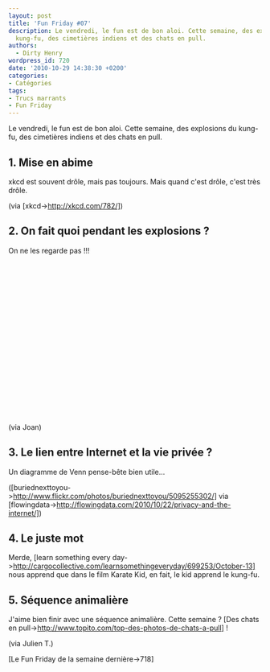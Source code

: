 ```yaml
---
layout: post
title: 'Fun Friday #07'
description: Le vendredi, le fun est de bon aloi. Cette semaine, des explosions du
  kung-fu, des cimetières indiens et des chats en pull.
authors:
  - Dirty Henry
wordpress_id: 720
date: '2010-10-29 14:38:30 +0200'
categories:
- Catégories
tags:
- Trucs marrants
- Fun Friday
---
```

Le vendredi, le fun est de bon aloi. Cette semaine, des explosions du kung-fu, des cimetières indiens et des chats en pull.

<h2>1. Mise en abime</h2>

xkcd est souvent drôle, mais pas toujours. Mais quand c'est drôle, c'est très drôle.

<img445>

(via [xkcd->http://xkcd.com/782/])

<h2>2. On fait quoi pendant les explosions ?</h2>

On ne les regarde pas !!!

<object width="500" height="306"><param name="movie" value="http://www.youtube.com/v/Sqz5dbs5zmo?fs=1&hl=fr_FR"></param><param name="allowFullScreen" value="true"></param><param name="allowscriptaccess" value="always"></param><embed src="http://www.youtube.com/v/Sqz5dbs5zmo?fs=1&hl=fr_FR" type="application/x-shockwave-flash" allowscriptaccess="always" allowfullscreen="true" width="500" height="306"></embed></object>

(via Joan)

<h2>3. Le lien entre Internet et la vie privée ?</h2>

Un diagramme de Venn pense-bête bien utile...

<img446>

([buriednexttoyou->http://www.flickr.com/photos/buriednexttoyou/5095255302/] via [flowingdata->http://flowingdata.com/2010/10/22/privacy-and-the-internet/])

<h2>4. Le juste mot</h4>

Merde, [learn something every day->http://cargocollective.com/learnsomethingeveryday/699253/October-13] nous apprend que dans le film Karate Kid, en fait, le kid apprend le kung-fu.

<h2>5. Séquence animalière</h2>

J'aime bien finir avec une séquence animalière. Cette semaine ? [Des chats en pull->http://www.topito.com/top-des-photos-de-chats-a-pull] !

(via Julien T.)

[Le Fun Friday de la semaine dernière->718]
